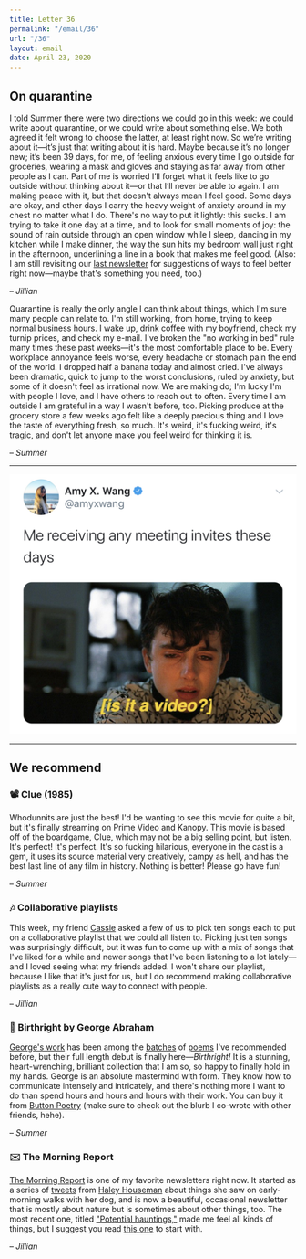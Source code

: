 ```yaml
---
title: Letter 36
permalink: "/email/36"
url: "/36"
layout: email
date: April 23, 2020
---
```


## On quarantine

I told Summer there were two directions we could go in this week: we could write about quarantine, or we could write about something else. We both agreed it felt wrong to choose the latter, at least right now. So we’re writing about it—it’s just that writing about it is hard. Maybe because it’s no longer new; it’s been 39 days, for me, of feeling anxious every time I go outside for groceries, wearing a mask and gloves and staying as far away from other people as I can. Part of me is worried I’ll forget what it feels like to go outside without thinking about it—or that I’ll never be able to again. I am making peace with it, but that doesn't always mean I feel good. Some days are okay, and other days I carry the heavy weight of anxiety around in my chest no matter what I do. There's no way to put it lightly: this sucks. I am trying to take it one day at a time, and to look for small moments of joy: the sound of rain outside through an open window while I sleep, dancing in my kitchen while I make dinner, the way the sun hits my bedroom wall just right in the afternoon, underlining a line in a book that makes me feel good. (Also: I am still revisiting our [last newsletter](https://letterstosummer.com/35) for suggestions of ways to feel better right now—maybe that's something you need, too.)

– *Jillian*

Quarantine is really the only angle I can think about things, which I'm sure many people can relate to. I'm still working, from home, trying to keep normal business hours. I wake up, drink coffee with my boyfriend, check my turnip prices, and check my e-mail. I've broken the "no working in bed" rule many times these past weeks—it's the most comfortable place to be. Every workplace annoyance feels worse, every headache or stomach pain the end of the world. I dropped half a banana today and almost cried. I've always been dramatic, quick to jump to the worst conclusions, ruled by anxiety, but some of it doesn't feel as irrational now. We are making do; I'm lucky I'm with people I love, and I have others to reach out to often. Every time I am outside I am grateful in a way I wasn't before, too. Picking produce at the grocery store a few weeks ago felt like a deeply precious thing and I love the taste of everything fresh, so much. It's weird, it's fucking weird, it's tragic, and don't let anyone make you feel weird for thinking it is.

– *Summer*

<hr>

<a href="https://twitter.com/amyxwang/status/1250525527812608000?s=21">
  <img src="/assets/images/tweets/36.jpeg" class="tweet">
</a>

<hr>

## We recommend

### 📽️ Clue (1985)

Whodunnits are just the best! I'd be wanting to see this movie for quite a bit, but it's finally streaming on Prime Video and Kanopy. This movie is based off of the boardgame, Clue, which may not be a big selling point, but listen. It's perfect! It's perfect. It's so fucking hilarious, everyone in the cast is a gem, it uses its source material very creatively, campy as hell, and has the best last line of any film in history. Nothing is better! Please go have fun!

– *Summer*

### 🎶 Collaborative playlists

This week, my friend [Cassie](http://twitter.com/cassiebirb) asked a few of us to pick ten songs each to put on a collaborative playlist that we could all listen to. Picking just ten songs was surprisingly difficult, but it was fun to come up with a mix of songs that I've liked for a while and newer songs that I've been listening to a lot lately—and I loved seeing what my friends added. I won't share our playlist, because I like that it's just for us, but I do recommend making collaborative playlists as a really cute way to connect with people.

– *Jillian*

### 📖 Birthright by George Abraham

[George's work](https://letterstosummer.com/3) has been among the [batches](https://letterstosummer.com/27) of [poems](https://letterstosummer.com/12) I've recommended before, but their full length debut is finally here—*Birthright!* It is a stunning, heart-wrenching, brilliant collection that I am so, so happy to finally hold in my hands. George is an absolute mastermind with form. They know how to communicate intensely and intricately, and there's nothing more I want to do than spend hours and hours and hours with their work. You can buy it from [Button Poetry](https://buttonpoetry.com/product/birthright/) (make sure to check out the blurb I co-wrote with other friends, hehe).

– *Summer*

### ✉️ The Morning Report

[The Morning Report](https://hedhouseman.substack.com/p/potential-hauntings?token=eyJ1c2VyX2lkIjo5Mjc0LCJwb3N0X2lkIjozNjQyMzYsIl8iOiI4ejdKOCIsImlhdCI6MTU4NzY3ODQ2MCwiZXhwIjoxNTg3NjgyMDYwLCJpc3MiOiJwdWItNTUwMiIsInN1YiI6InBvc3QtcmVhY3Rpb24ifQ.yxQArScDu1nUUbm-sAxSwyKKYrQ50x8KWc2_2vok3NM) is one of my favorite newsletters right now. It started as a series of [tweets](https://twitter.com/search?src=typd&q=hedhouseman%3A%20%22morning%20report%22) from [Haley Houseman](http://twitter.com/hedhouseman) about things she saw on early-morning walks with her dog, and is now a beautiful, occasional newsletter that is mostly about nature but is sometimes about other things, too. The most recent one, titled ["Potential hauntings,"](https://hedhouseman.substack.com/p/potential-hauntings?token=eyJ1c2VyX2lkIjo5Mjc0LCJwb3N0X2lkIjozNjQyMzYsIl8iOiI4ejdKOCIsImlhdCI6MTU4NzY3ODQ2MCwiZXhwIjoxNTg3NjgyMDYwLCJpc3MiOiJwdWItNTUwMiIsInN1YiI6InBvc3QtcmVhY3Rpb24ifQ.yxQArScDu1nUUbm-sAxSwyKKYrQ50x8KWc2_2vok3NM) made me feel all kinds of things, but I suggest you read [this one](https://hedhouseman.substack.com/p/what-is-the-morning-report) to start with.

– *Jillian*
